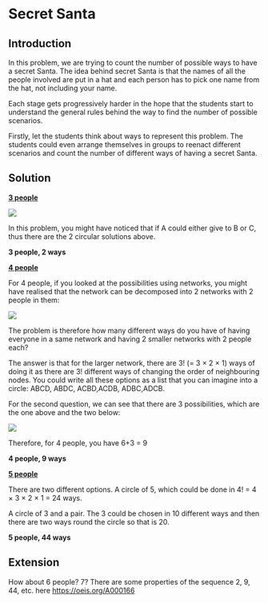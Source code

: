 # Secret Santa

## Introduction

In this problem, we are trying to count the number of possible ways to have a secret Santa. The idea behind secret Santa is that the names of all the people involved are put in a hat and each person has to pick one name from the hat, not including your name.   

Each stage gets progressively harder in the hope that the students start to understand the general rules behind the way to find the number of possible scenarios.   

Firstly, let the students think about ways to represent this problem. The students could even arrange themselves in groups to reenact different scenarios and count the number of different ways of having a secret Santa.

## Solution   

**<ins>3 people<ins>**


![](https://github.com/supportingami/sami-maths-club/blob/master/maths-club-pack/images/secret-santa-2.png?raw=true)   

In this problem, you might have noticed that if A could either give to B or C, thus there are the 2 circular
solutions above.   

**3 people, 2 ways**   

**<ins>4 people<ins>**   
   
For 4 people, if you looked at the possibilities using networks, you might have realised that the network can be decomposed into 2 networks with 2 people in them:    

![](https://github.com/supportingami/sami-maths-club/blob/master/maths-club-pack/images/secret-santa-3.png?raw=true)  

The problem is therefore how many different ways do you have of having everyone in a same network and having 2 smaller networks with 2 people each?   

The answer is that for the larger network, there are 3! (= 3 × 2 × 1) ways of doing it as there are 3! different ways of changing the order of neighbouring nodes. You could write all these options as a list that you can imagine into a circle: ABCD, ABDC, ACBD,ACDB, ADBC,ADCB.   

For the second question, we can see that there are 3 possibilities, which are the one above and the two
below:   

![](https://github.com/supportingami/sami-maths-club/blob/master/maths-club-pack/images/secret-santa-4.png?raw=true)   

Therefore, for 4 people, you have 6+3 = 9   

**4 people, 9 ways**   

**<ins>5 people<ins>**   

There are two different options. A circle of 5, which could be done in 4! = 4 × 3 × 2 × 1 = 24 ways.   

A circle of 3 and a pair. The 3 could be chosen in 10 different ways and then there are two ways round the
circle so that is 20.   

**5 people, 44 ways**

## Extension

How about 6 people? 7? There are some properties of the sequence 2, 9, 44, etc. here https://oeis.org/A000166